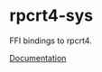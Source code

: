 # rpcrt4-sys #
FFI bindings to rpcrt4.

[Documentation](https://retep998.github.io/doc/rpcrt4-sys/)
